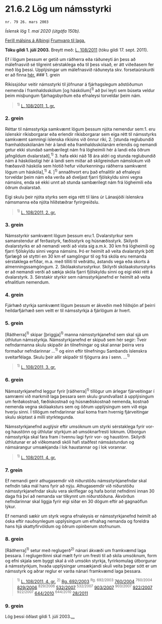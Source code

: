 # 21.6.2 Lög um námsstyrki

`nr. 79 26. mars 2003`

_Íslensk lög 1. maí 2020 (útgáfa 150b)._

[Ferill málsins á Alþingi](https://www.althingi.is/thingstorf/thingmalalistar-eftir-thingum/ferill/?ltg=128&mnr=446)
[Frumvarp til laga.](https://www.althingi.is/altext/128/s/0629.html)

**Tóku gildi 1. júlí 2003.**
Breytt með:
[L. 108/2011](https://althingi.is/altext/stjt/2011.108.html) (tóku gildi 17. sept. 2011).

Ef í lögum þessum er getið um ráðherra eða ráðuneyti án þess að málefnasvið sé tilgreint sérstaklega eða til þess vísað, er átt viðeðasem fer með lög þessi. Upplýsingar um málefnasvið ráðuneyta skv. forsetaúrskurði er að finna [hér.](2018119.md) ### 1. grein

Ríkissjóður veitir námsstyrki til jöfnunar á fjárhagslegum aðstöðumun nemenda í framhaldsskólum [og háskólum]<sup>1)</sup> að því leyti sem búseta veldur þeim misþungum fjárhagsbyrðum eða efnaleysi torveldar þeim nám.

> <sup>1)</sup> [L. 108/2011, 1. gr.](https://althingi.is/altext/stjt/2011.108.html)

### 2. grein

Réttar til námsstyrkja samkvæmt lögum þessum njóta nemendur sem:1. eru íslenskir ríkisborgarar eða erlendir ríkisborgarar sem eiga rétt til námsstyrks samkvæmt samningi íslenska ríkisins við önnur ríki,
2. [stunda reglubundið framhaldsskólanám hér á landi eða framhaldsskólanám erlendis og nemandi getur ekki stundað sambærilegt nám frá lögheimili hér á landi eða öðrum jafngildum dvalarstað],<sup>1)</sup> 
3. hafa ekki náð 18 ára aldri og stunda reglubundið nám á háskólastigi hér á landi sem miðar að skilgreindum námslokum við fræðasvið háskóla sem hlotið hefur viðurkenningu ráðherra samkvæmt lögum um háskóla],<sup>1)</sup> 
4. ]<sup>1)</sup> annaðhvort eru það efnalitlir að efnaleysi torveldar þeim nám eða verða að dveljast fjarri fjölskyldu sinni vegna námsins, enda sé ekki unnt að stunda sambærilegt nám frá lögheimili eða öðrum dvalarstað.

Eigi skulu þeir njóta styrks sem eiga rétt til láns úr Lánasjóði íslenskra námsmanna eða njóta hliðstæðrar fyrirgreiðslu.

> <sup>1)</sup> [L. 108/2011, 2. gr.](https://althingi.is/altext/stjt/2011.108.html)

### 3. grein

Námsstyrkir samkvæmt lögum þessum eru:1. Dvalarstyrkur sem samanstendur af ferðastyrk, fæðisstyrk og húsnæðisstyrk. Skilyrði dvalarstyrks er að nemandi verði að vista sig a.m.k. 30 km frá lögheimili og fjarri fjölskyldu sinni vegna námsins. Þó er heimilt að veita dvalarstyrk þótt fjarlægð sé styttri en 30 km ef samgöngur til og frá skóla eru nemanda sérstaklega erfiðar, m.a. með tilliti til veðráttu, ástands vega eða skorts á almenningssamgöngum.
2. Skólaakstursstyrkur. Skilyrði skólaakstursstyrks er að nemandi verði að sækja skóla fjarri fjölskyldu sinni og eigi ekki rétt á dvalarstyrk.
3. Sérstakir styrkir sem námsstyrkjanefnd er heimilt að veita efnalitlum nemendum.

### 4. grein

Fjárhæð styrkja samkvæmt lögum þessum er ákveðin með hliðsjón af þeirri heildarfjárhæð sem veitt er til námsstyrkja á fjárlögum ár hvert.

### 5. grein

[Ráðherra]<sup>1)</sup> skipar [þriggja]<sup>1)</sup> manna námsstyrkjanefnd sem skal sjá um úthlutun námsstyrkja. Námsstyrkjanefnd er skipuð sem hér segir: Tveir nefndarmanna skulu skipaðir án tilnefningar og skal annar þeirra vera formaður nefndarinnar …<sup>1)</sup> og einn eftir tilnefningu Sambands íslenskra sveitarfélaga. Skulu þeir allir skipaðir til fjögurra ára í senn. …<sup>1)</sup> 

> <sup>1)</sup> [L. 108/2011, 3. gr.](https://althingi.is/altext/stjt/2011.108.html)

### 6. grein

Námsstyrkjanefnd leggur fyrir [ráðherra]<sup>1)</sup> tillögur um árlegar fjárveitingar í samræmi við markmið laga þessara sem skulu grundvallast á upplýsingum um ferðakostnað, fæðiskostnað og húsnæðiskostnað nemenda, kostnað nemenda vegna skólaaksturs sem og öðrum upplýsingum sem við eiga hverju sinni. Í tillögum nefndarinnar skal koma fram hvernig fjárveitingar skulu skiptast á milli styrktegunda.

Námsstyrkjanefnd auglýsir eftir umsóknum um styrki sérstaklega fyrir vor- og haustönn og úthlutar styrkjum að umsóknarfresti loknum. Útborgun námsstyrkja skal fara fram í tvennu lagi fyrir vor- og haustönn. Skilyrði úthlutunar er að viðkomandi skóli hafi staðfest námsástundun og námsárangur umsækjanda í lok haustannar og í lok vorannar.

> <sup>1)</sup> [L. 108/2011, 4. gr.](https://althingi.is/altext/stjt/2011.108.html)

### 7. grein

Ef nemandi gerir athugasemdir við niðurstöðu námsstyrkjanefndar skal nefndin taka mál hans fyrir að nýju. Athugasemdir við niðurstöðu námsstyrkjanefndar skulu vera skriflegar og hafa borist nefndinni innan 30 daga frá því að nemanda var tilkynnt um niðurstöðuna. Ákvörðun nefndarinnar skal liggja fyrir eigi síðar en 30 dögum eftir að gagnaöflun lýkur.

Ef nemandi sækir um styrk vegna efnaleysis er námsstyrkjanefnd heimilt að óska eftir nauðsynlegum upplýsingum um efnahag nemanda og foreldra hans hjá skattyfirvöldum og öðrum opinberum stofnunum.

### 8. grein

[Ráðherra]<sup>1)</sup> setur með reglugerð<sup>2)</sup> nánari ákvæði um framkvæmd laga þessara. Í reglugerðinni skal mælt fyrir um fresti til að skila umsóknum, form og efni skjala sem byggt skal á við umsókn styrkja, fyrirkomulag útborgunar á námsstyrkjum, hvaða upplýsingar umsækjandi skuli veita þegar sótt er um námsstyrk og aðrar reglur er varða nánari framkvæmd laga þessara.

> <sup>1)</sup> [L. 108/2011, 4. gr.](https://althingi.is/altext/stjt/2011.108.html) <sup>2)</sup> [Rg. 692/2003](https://althingi.ishttps://www.reglugerd.is/reglugerdir/allar/nr/692-2003) <sup>Rg. 692/2003</sup> [760/2004](https://althingi.ishttps://www.reglugerd.is/reglugerdir/allar/nr/760-2004) <sup>760/2004</sup> [829/2006](https://althingi.ishttps://www.reglugerd.is/reglugerdir/allar/nr/829-2006) <sup>829/2006</sup> [532/2007](https://althingi.ishttps://www.reglugerd.is/reglugerdir/allar/nr/532-2007) <sup>532/2007</sup> [903/2007](https://althingi.ishttps://www.reglugerd.is/reglugerdir/allar/nr/903-2007) <sup>903/2007</sup> [922/2007](https://althingi.ishttps://www.reglugerd.is/reglugerdir/allar/nr/922-2007) <sup>922/2007</sup> [644/2010](https://althingi.ishttps://www.reglugerd.is/reglugerdir/allar/nr/644-2010) <sup>644/2010</sup> [28/2011](https://althingi.ishttps://www.reglugerd.is/reglugerdir/allar/nr/028-2011)

### 9. grein

Lög þessi öðlast gildi 1. júlí 2003.[…](https://www.althingi.is/lagasafn/leidbeiningar/)

